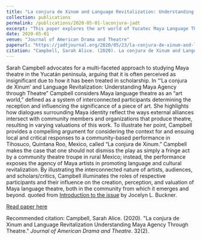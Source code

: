 ```yaml
---
title: "La conjura de Xinum and Language Revitalization: Understanding Maya Agency through Theatre"
collection: publications
permalink: /publications/2020-05-01-laconjura-jadt
excerpt: "This paper explores the art world of Yucatec Maya Language Theatre in the Yucatan Peninsula."
date: 2020-05-01
venue: "Journal of American Drama and Theatre"
paperurl: "https://jadtjournal.org/2020/05/23/la-conjura-de-xinum-and-language-revitalization-understanding-maya-agency-through-theatre/"
citation: "Campbell, Sarah Alice. (2020). La conjura de Xinum and Language Revitalization Understanding Maya Agency Through Theatre. <i>Journal of American Drama and Theatre</i>. 32(2)."
---
```

Sarah Campbell advocates for a multi-faceted approach to studying Maya theatre in the Yucatán peninsula, arguing that it is often perceived as insignificant due to how it has been treated in scholarship. In “’La conjura de Xinum’ and Language Revitalization: Understanding Maya Agency through Theatre” Campbell considers Maya language theatre as an “art world,” defined as a system of interconnected participants determining the reception and influencing the significance of a piece of art. She highlights how dialogues surrounding Maya identity reflect the ways external alliances intersect with community members and organizations that produce theatre, resulting in varying valuations of this work. To illustrate her point, Campbell provides a compelling argument for considering the context for and ensuing local and critical responses to a community-based performance in Tihosuco, Quintana Roo, Mexico, called “La conjura de Xinum.” Campbell makes the case that one should not dismiss the play as simply a fringe act by a community theatre troupe in rural Mexico; instead, the performance exposes the agency of Maya artists in promoting language and cultural revitalization. By illustrating the interconnected nature of artists, audiences, and scholars/critics, Campbell illuminates the roles of respective participants and their influence on the creation, perception, and valuation of Maya language theatre, both in the community from which it emerges and beyond. 
quoted from [Introduction to the issue](http://jadtjournal.org/2020/05/23/introduction-local-acts-performing-communities-performing-americas/) by Jocelyn L. Buckner.

[Read paper here](https://jadtjournal.org/2020/05/23/la-conjura-de-xinum-and-language-revitalization-understanding-maya-agency-through-theatre/)

Recommended citation: Campbell, Sarah Alice. (2020). "La conjura de Xinum and Language Revitalization Understanding Maya Agency Through Theatre." <i>Journal of American Drama and Theatre</i>. 32(2).